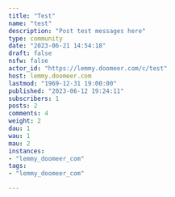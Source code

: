 ```yaml
---
title: "Test" 
name: "test"
description: "Post test messages here"
type: community
date: "2023-06-21 14:54:18"
draft: false
nsfw: false
actor_id: "https://lemmy.doomeer.com/c/test"
host: lemmy.doomeer.com
lastmod: "1969-12-31 19:00:00"
published: "2023-06-12 19:24:11"
subscribers: 1
posts: 2
comments: 4
weight: 2
dau: 1
wau: 1
mau: 2
instances:
- "lemmy_doomeer_com"
tags: 
- "lemmy_doomeer_com"

---
```

